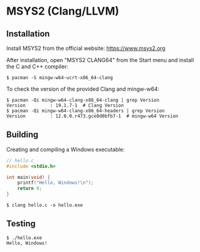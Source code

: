 # MSYS2 (Clang/LLVM)

## Installation

Install MSYS2 from the official website: https://www.msys2.org

After installation, open "MSYS2 CLANG64" from the Start menu and install the C
and C++ compiler:

```console
$ pacman -S mingw-w64-ucrt-x86_64-clang
```

To check the version of the provided Clang and mingw-w64:

```console
$ pacman -Qi mingw-w64-clang-x86_64-clang | grep Version
Version         : 19.1.7-1  # Clang Version
$ pacman -Qi mingw-w64-clang-x86_64-headers | grep Version
Version         : 12.0.0.r473.gce0d0bfb7-1  # mingw-w64 Version
```

## Building

Creating and compiling a Windows executable:

```c
// hello.c
#include <stdio.h>

int main(void) {
    printf("Hello, Windows!\n");
    return 0;
}
```

```console
$ clang hello.c -o hello.exe
```

## Testing

```console
$ ./hello.exe
Hello, Windows!
```
